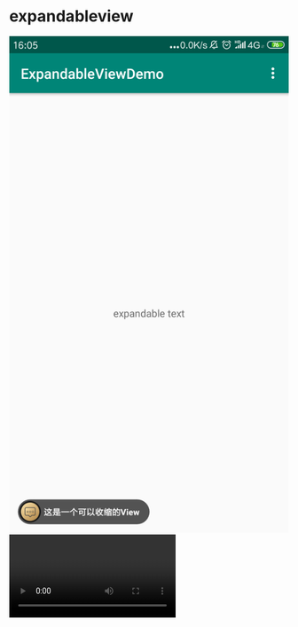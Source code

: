 # expandableview

![image](https://github.com/hoodeng/expandableview/blob/master/demo-img.png)
![video](https://github.com/hoodeng/expandableview/blob/master/demo.mp4)
